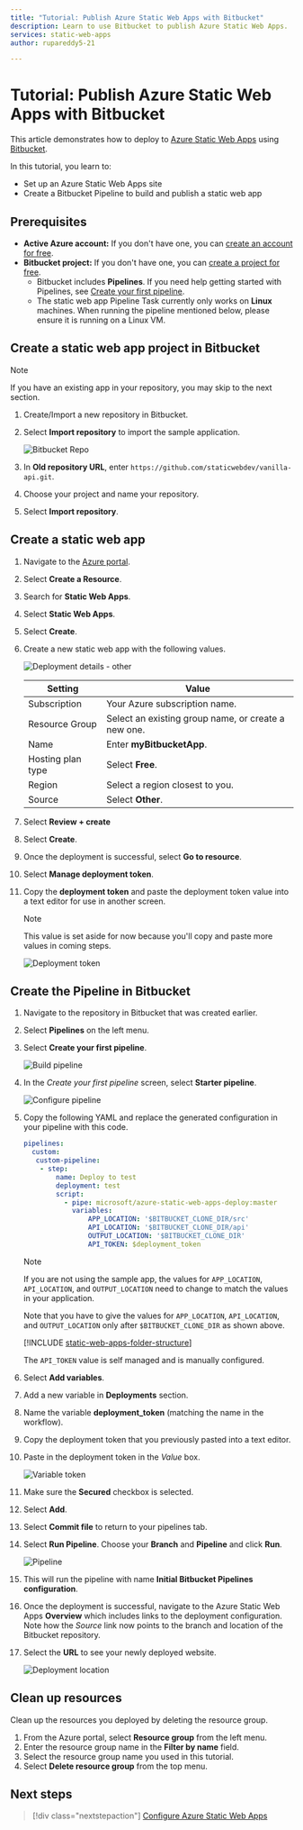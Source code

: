 ```yaml
---
title: "Tutorial: Publish Azure Static Web Apps with Bitbucket"
description: Learn to use Bitbucket to publish Azure Static Web Apps.
services: static-web-apps
author: rupareddy5-21

---
```


# Tutorial: Publish Azure Static Web Apps with Bitbucket

This article demonstrates how to deploy to [Azure Static Web Apps](./overview.md) using [Bitbucket](https://bitbucket.org/).

In this tutorial, you learn to:

- Set up an Azure Static Web Apps site
- Create a Bitbucket Pipeline to build and publish a static web app

## Prerequisites

- **Active Azure account:** If you don't have one, you can [create an account for free](https://azure.microsoft.com/free/).
- **Bitbucket project:** If you don't have one, you can [create a project for free](https://confluence.atlassian.com/bitbucketserver/creating-projects-776639848.html).
  - Bitbucket includes **Pipelines**. If you need help getting started with Pipelines, see [Create your first pipeline](https://support.atlassian.com/bitbucket-cloud/docs/get-started-with-bitbucket-pipelines/).
  - The static web app Pipeline Task currently only works on **Linux** machines. When running the pipeline mentioned below, please ensure it is running on a Linux VM.

## Create a static web app project in Bitbucket

  > [!NOTE]
  > If you have an existing app in your repository, you may skip to the next section.

1. Create/Import a new repository in Bitbucket.

1. Select **Import repository** to import the sample application.
  
    ![Bitbucket Repo](media/publish-bitbucket/bitbucket-repo.png) 

1. In **Old repository URL**, enter `https://github.com/staticwebdev/vanilla-api.git`.

1. Choose your project and name your repository.

1. Select **Import repository**.

## Create a static web app

1. Navigate to the [Azure portal](https://portal.azure.com).

1. Select **Create a Resource**.

1. Search for **Static Web Apps**.

1. Select **Static Web Apps**.

1. Select **Create**.

1. Create a new static web app with the following values.

    ![Deployment details - other](media/publish-bitbucket/azure-portal-static-web-apps-bitbucket.png)

    | Setting | Value |
    |---|---|
    | Subscription | Your Azure subscription name. |
    | Resource Group | Select an existing group name, or create a new one. |
    | Name | Enter **myBitbucketApp**. |
    | Hosting plan type | Select **Free**. |
    | Region | Select a region closest to you. |
    | Source | Select **Other**. |

1. Select **Review + create**

1. Select **Create**.

1. Once the deployment is successful, select **Go to resource**.

1. Select **Manage deployment token**.

1. Copy the **deployment token** and paste the deployment token value into a text editor for use in another screen.

    > [!NOTE]
    > This value is set aside for now because you'll copy and paste more values in coming steps.

    ![Deployment token](media/publish-bitbucket/deployment-token.png)

## Create the Pipeline in Bitbucket

1. Navigate to the repository in Bitbucket that was created earlier.

2. Select **Pipelines** on the left menu.

3. Select **Create your first pipeline**.

    ![Build pipeline](media/publish-bitbucket/select-pipeline.png)

4. In the *Create your first pipeline* screen, select **Starter pipeline**.

    ![Configure pipeline](media/publish-bitbucket/starter-pipeline.png)

5. Copy the following YAML and replace the generated configuration in your pipeline with this code.

    ```yaml
    pipelines:
      custom:
       custom-pipeline:
        - step: 
            name: Deploy to test
            deployment: test
            script:
              - pipe: microsoft/azure-static-web-apps-deploy:master
                variables:
                    APP_LOCATION: '$BITBUCKET_CLONE_DIR/src'
                    API_LOCATION: '$BITBUCKET_CLONE_DIR/api'
                    OUTPUT_LOCATION: '$BITBUCKET_CLONE_DIR'
                    API_TOKEN: $deployment_token
    ```

    > [!NOTE]
    > If you are not using the sample app, the values for `APP_LOCATION`, `API_LOCATION`, and `OUTPUT_LOCATION` need  to change to match the values in your application.
    > 
    > Note that you have to give the values for `APP_LOCATION`, `API_LOCATION`, and `OUTPUT_LOCATION` only after `$BITBUCKET_CLONE_DIR` as shown above.

    [!INCLUDE [static-web-apps-folder-structure](../../includes/static-web-apps-folder-structure.md)]

    The `API_TOKEN` value is self managed and is manually configured.

6. Select **Add variables**.

7. Add a new variable in **Deployments** section.

8. Name the variable **deployment_token** (matching the name in the workflow).

9. Copy the deployment token that you previously pasted into a text editor.

10. Paste in the deployment token in the _Value_ box.

    ![Variable token](media/publish-bitbucket/variable-token2.png)

11. Make sure the **Secured** checkbox is selected.

12. Select **Add**.

13. Select **Commit file** to return to your pipelines tab.

14. Select **Run Pipeline**. Choose your **Branch** and **Pipeline** and click **Run**.

    ![Pipeline](media/publish-bitbucket/run-pipeline.png)

15. This will run the pipeline with name **Initial Bitbucket Pipelines configuration**.

16. Once the deployment is successful, navigate to the Azure Static Web Apps **Overview** which includes links to the deployment configuration. Note how the _Source_ link now points to the branch and location of the Bitbucket repository.

17. Select the **URL** to see your newly deployed website.

    ![Deployment location](media/publish-bitbucket/deployment-location.png)

## Clean up resources

Clean up the resources you deployed by deleting the resource group.

1. From the Azure portal, select **Resource group** from the left menu.
2. Enter the resource group name in the **Filter by name** field.
3. Select the resource group name you used in this tutorial.
4. Select **Delete resource group** from the top menu.

## Next steps

> [!div class="nextstepaction"]
> [Configure Azure Static Web Apps](./configuration.md)
